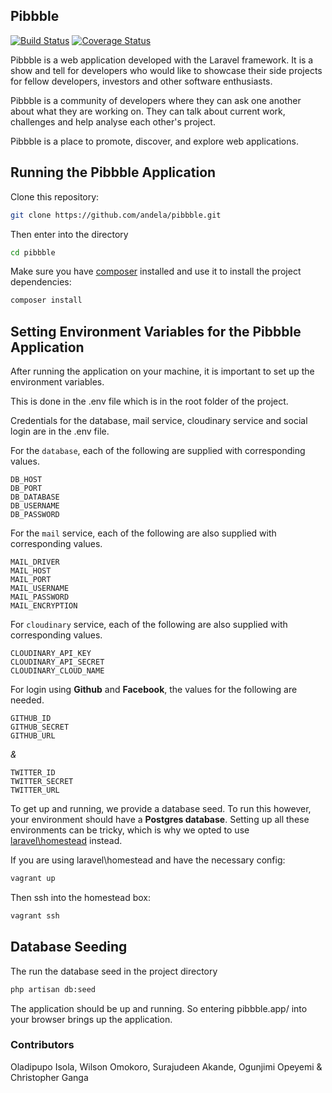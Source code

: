 ## Pibbble

[![Build Status](https://travis-ci.org/andela/pibbble.svg)](https://travis-ci.org/andela/pibbble)
[![Coverage Status](https://coveralls.io/repos/andela/pibbble/badge.svg?branch=%28detached+from+f19f951%29&service=github)](https://coveralls.io/github/andela/pibbble?branch=%28detached+from+f19f951%29)

Pibbble is a web application developed with the Laravel framework. It is a show and tell for developers who would like to showcase their side projects for fellow developers, investors and other software enthusiasts.

Pibbble is a community of developers where they can ask one another about what they are working on. They can talk about current work, challenges and help analyse each other's project.

Pibbble is a place to promote, discover, and explore web applications.

## Running the Pibbble Application
Clone this repository:
```bash
git clone https://github.com/andela/pibbble.git
```
Then enter into the directory
``` bash
cd pibbble
```
Make sure you have [composer](https://getcomposer.org/) installed and use it to install the project dependencies:

```bash
composer install
```

## Setting Environment Variables for the Pibbble Application

After running the application on your machine, it is important to set up the environment variables.

This is done in the .env file which is in the root folder of the project.

Credentials for the database, mail service, cloudinary service and social login are in the .env file.

For the `database`, each of the following are supplied with corresponding values.
```
DB_HOST
DB_PORT
DB_DATABASE
DB_USERNAME
DB_PASSWORD
```
For the `mail` service, each of the following are also supplied with corresponding values.
```
MAIL_DRIVER
MAIL_HOST
MAIL_PORT
MAIL_USERNAME
MAIL_PASSWORD
MAIL_ENCRYPTION
```
For `cloudinary` service, each of the following are also supplied with corresponding values.
```
CLOUDINARY_API_KEY
CLOUDINARY_API_SECRET
CLOUDINARY_CLOUD_NAME
```
For login using **Github** and **Facebook**, the values for the following are needed.
```
GITHUB_ID
GITHUB_SECRET
GITHUB_URL
```
_&_
```
TWITTER_ID
TWITTER_SECRET
TWITTER_URL
```

To get up and running, we provide a database seed. To run this however, your environment should have a **Postgres database**. Setting up all these environments can be tricky, which is why we opted to use [laravel\homestead](https://laravel.com/docs/5.1/homestead) instead.

If you are using laravel\homestead and have the necessary config:
```bash
vagrant up
```
Then ssh into the homestead box:
```bash
vagrant ssh
```

## Database Seeding
The run the database seed in the project directory
```bash
php artisan db:seed
```
The application should be up and running. So entering pibbble.app/ into your browser brings up the application.

### Contributors

Oladipupo Isola, Wilson Omokoro, Surajudeen Akande, Ogunjimi Opeyemi & Christopher Ganga
